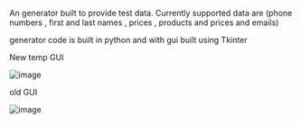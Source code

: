 An generator built to provide test data. Currently supported data are (phone numbers , first and last names , prices , products and prices and emails)

generator code is built in python and with gui built using Tkinter 

New temp GUI 

![image](https://user-images.githubusercontent.com/93944055/213881423-c9b99962-1550-4336-8490-a67f538c7697.png)


old GUI

![image](https://user-images.githubusercontent.com/93944055/213772568-26f4439a-5744-421d-a70e-19cd87f2ac38.png)
